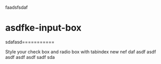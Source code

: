 faadsfsdaf

asdfke-input-box
===

sdafasd===========

Style your check box and radio box with tabindex new nef
daf
asdf
asdf
asdf
asdf
asdf
sadf
sda

